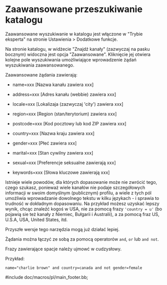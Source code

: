 Zaawansowane przeszukiwanie katalogu
====================================

Zaawansowane wyszukiwanie w katalogu jest włączone w "Trybie eksperta" na stronie Ustawienia &gt; Dodatkowe funkcje.

Na stronie katalogu, w widżecie "Znajdź kanały" (zazwyczaj na pasku bocznym) widoczna jest opcja "Zaawansowane". Kliknięcie jej otwiera kolejne pole wyszukiwania umożliwiające wprowadzenie żądań wyszukiwania zaawansowanego.

Zaawansowane żądania zawierają:

* name=xxx 
[Nazwa kanału zawiera xxx]

* address=xxx
[Adres kanału (webbie) zawiera xxx]

* locale=xxx
[Lokalizaja (zazwyczaj 'city') zawiera xxx]

* region=xxx
[Region (stan/terytorium) zawiera xxx]

* postcode=xxx
[Kod pocztowy lub kod ZIP zawiera xxx]

* country=xxx
[Nazwa kraju zawiera xxx]

* gender=xxx
[Płeć zawiera xxx]

* marital=xxx
[Stan cywilny zawiera xxx]

* sexual=xxx
[Preferencje seksualne zawierają xxx]

* keywords=xxx
[Słowa kluczowe zawierają xxx]

Istnieje wiele powodów, dla których dopasowanie może nie zwrócić tego, czego szukasz, ponieważ wiele kanałów nie podaje szczegółowych informacji w swoim domyślnym (publicznym) profilu, a wiele z tych pól umożliwia wprowadzanie dowolnego tekstu w kilku językach - i sprawia to trudność w dokładnym dopasowaniu. Na przykład możesz uzyskać lepszy wynik, chcąc znaleźć kogoś w USA, nie za pomocą frazy `'country = u'` (bo pojawią sie też kanały z Niemiec, Bułgarii i Australii), a za pomocą fraz US, U.S.A, USA, United States, itd.

Przyszłe wersje tego narzędzia mogą już działać lepiej. 

Żądania można łączyć ze sobą za pomocą operatorów `and`, `or` lub `and not`. 

Frazy zawierające spacje należy ujmowć w cudzysłowy.

Przykład:
    
    name="charlie brown" and country=canada and not gender=female

#include doc/macros/pl/main_footer.bb;
